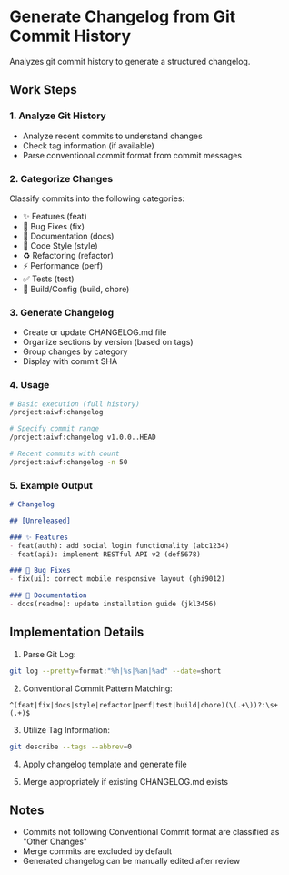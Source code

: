 # Generate Changelog from Git Commit History

Analyzes git commit history to generate a structured changelog.

## Work Steps

### 1. Analyze Git History
- Analyze recent commits to understand changes
- Check tag information (if available)
- Parse conventional commit format from commit messages

### 2. Categorize Changes
Classify commits into the following categories:
- ✨ Features (feat)
- 🐛 Bug Fixes (fix)
- 📝 Documentation (docs)
- 🎨 Code Style (style)
- ♻️ Refactoring (refactor)
- ⚡ Performance (perf)
- ✅ Tests (test)
- 🔧 Build/Config (build, chore)

### 3. Generate Changelog
- Create or update CHANGELOG.md file
- Organize sections by version (based on tags)
- Group changes by category
- Display with commit SHA

### 4. Usage
```bash
# Basic execution (full history)
/project:aiwf:changelog

# Specify commit range
/project:aiwf:changelog v1.0.0..HEAD

# Recent commits with count
/project:aiwf:changelog -n 50
```

### 5. Example Output
```markdown
# Changelog

## [Unreleased]

### ✨ Features
- feat(auth): add social login functionality (abc1234)
- feat(api): implement RESTful API v2 (def5678)

### 🐛 Bug Fixes
- fix(ui): correct mobile responsive layout (ghi9012)

### 📝 Documentation
- docs(readme): update installation guide (jkl3456)
```

## Implementation Details

1. Parse Git Log:
```bash
git log --pretty=format:"%h|%s|%an|%ad" --date=short
```

2. Conventional Commit Pattern Matching:
```regex
^(feat|fix|docs|style|refactor|perf|test|build|chore)(\(.+\))?:\s+(.+)$
```

3. Utilize Tag Information:
```bash
git describe --tags --abbrev=0
```

4. Apply changelog template and generate file

5. Merge appropriately if existing CHANGELOG.md exists

## Notes
- Commits not following Conventional Commit format are classified as "Other Changes"
- Merge commits are excluded by default
- Generated changelog can be manually edited after review